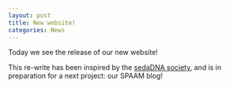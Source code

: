 ```yaml
---
layout: post
title: New website!
categories: News
---
```


Today we see the release of our new website!

This re-write has been inspired by the [sedaDNA society](https://sedadna.github.com), and is in preparation for a next project: our SPAAM blog!